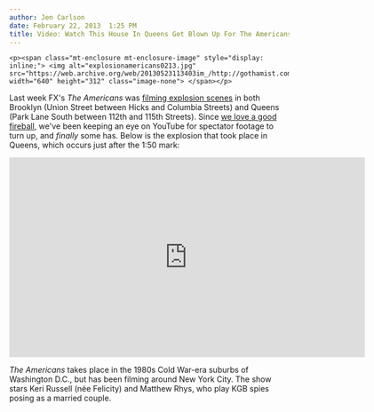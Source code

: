 ```yaml
---
author: Jen Carlson
date: February 22, 2013  1:25 PM
title: Video: Watch This House In Queens Get Blown Up For The Americans
---
```



	
	
	
	<p><span class="mt-enclosure mt-enclosure-image" style="display: inline;"> <img alt="explosionamericans0213.jpg" src="https://web.archive.org/web/20130523113403im_/http://gothamist.com/attachments/arts_jen/explosionamericans0213.jpg" width="640" height="312" class="image-none"> </span></p>

<p>Last week FX&apos;s <em>The Americans</em> was <a href="https://web.archive.org/web/20130523113403/http://gothamist.com/2013/02/12/explosion_to_rock_brooklyn_tomorrow.php">filming explosion scenes</a> in both Brooklyn (Union Street between Hicks and Columbia Streets) and Queens (Park Lane South between 112th and 115th Streets). Since <a href="https://web.archive.org/web/20130523113403/http://gothamist.com/2012/08/17/amazing_video_of_boardwalk_empire_f.php">we love a good fireball</a>, we&apos;ve been keeping an eye on YouTube for spectator footage to turn up, and <em>finally</em> some has. Below is the explosion that took place in Queens, which occurs just after the 1:50 mark:</p>

<p><iframe width="640" height="360" src="https://web.archive.org/web/20130523113403if_/http://www.youtube.com/embed/839G9ZuFYsU" frameborder="0" allowfullscreen></iframe></p>

<p><em>The Americans</em> takes place in the 1980s Cold War-era suburbs of Washington D.C., but has been filming around New York City. The show stars Keri Russell (n&#xE9;e Felicity) and Matthew Rhys, who play KGB spies posing as a married couple.</p>
	
	
	
	
	
